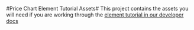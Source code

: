 #Price Chart Element Tutorial Assets#
This project contains the assets you will need if you are working through the [element tutorial in our developer docs](https://dev.weebly.com/tutorial-create-an-element.html)
